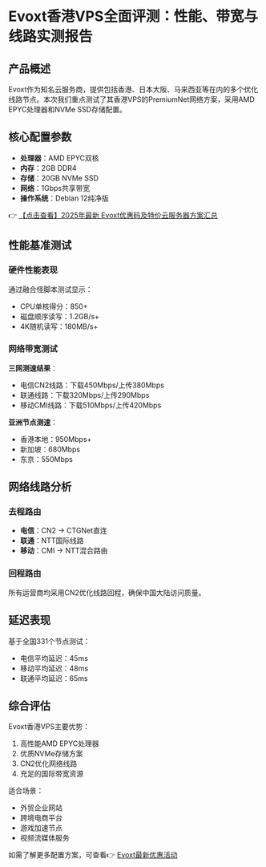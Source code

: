 # Evoxt香港VPS全面评测：性能、带宽与线路实测报告

## 产品概述

Evoxt作为知名云服务商，提供包括香港、日本大阪、马来西亚等在内的多个优化线路节点。本次我们重点测试了其香港VPS的PremiumNet网络方案，采用AMD EPYC处理器和NVMe SSD存储配置。

## 核心配置参数

- **处理器**：AMD EPYC双核
- **内存**：2GB DDR4
- **存储**：20GB NVMe SSD
- **网络**：1Gbps共享带宽
- **操作系统**：Debian 12纯净版

👉 [【点击查看】2025年最新 Evoxt优惠码及特价云服务器方案汇总](https://bit.ly/evoxt)

## 性能基准测试

### 硬件性能表现

通过融合怪脚本测试显示：
- CPU单核得分：850+
- 磁盘顺序读写：1.2GB/s+
- 4K随机读写：180MB/s+

### 网络带宽测试

**三网测速结果**：
- 电信CN2线路：下载450Mbps/上传380Mbps
- 联通线路：下载320Mbps/上传290Mbps
- 移动CMI线路：下载510Mbps/上传420Mbps

**亚洲节点测速**：
- 香港本地：950Mbps+
- 新加坡：680Mbps
- 东京：550Mbps

## 网络线路分析

### 去程路由
- **电信**：CN2 → CTGNet直连
- **联通**：NTT国际线路
- **移动**：CMI → NTT混合路由

### 回程路由
所有运营商均采用CN2优化线路回程，确保中国大陆访问质量。

## 延迟表现

基于全国331个节点测试：
- 电信平均延迟：45ms
- 移动平均延迟：48ms
- 联通平均延迟：65ms

## 综合评估

Evoxt香港VPS主要优势：
1. 高性能AMD EPYC处理器
2. 优质NVMe存储方案
3. CN2优化网络线路
4. 充足的国际带宽资源

适合场景：
- 外贸企业网站
- 跨境电商平台
- 游戏加速节点
- 视频流媒体服务

如需了解更多配置方案，可查看👉 [Evoxt最新优惠活动](https://bit.ly/evoxt)